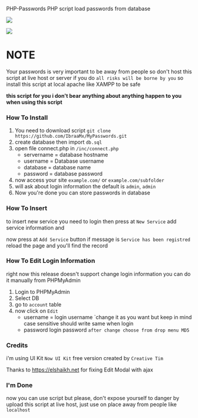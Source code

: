 PHP-Passwords  PHP script load passwords from database

![](https://i.ibram.ovh/qh01miyo.jpg)

![](https://i.ibram.ovh/6p8i6b26.jpg)

# **NOTE**

Your passwords is very important to be away from people so don't host this script at live host or server if you do `all risks will be borne by you` so install this script at local apache like XAMPP to be safe

**this script for you i don't bear anything about anything happen to you when using this script**

### How To Install

1. You need to download script `git clone https://github.com/IbraaMx/MyPasswords.git`
2. create database then import `db.sql`
3. open file connect.php in `/inc/connect.php`
   - servername 	= database hostname
   - username         = Database username
   - database           = database name
   - password          = database password
4. now access your site `example.com/` or `example.com/subfolder`
5. will ask about login information the default is `admin`, `admin`
6. Now you're done you can store passwords in database

### How To Insert

to insert new service you need to login then press at `New Service` add service information and 

now press at `Add Service` button if message is `Service has been registred` reload the page and you'll find the record

### How To Edit Login Information

right now this release doesn't support change login information you can do it manually from PHPMyAdmin

1. Login to PHPMyAdmin
2. Select DB
3. go to `account` table
4. now click on `Edit`
   - username		= login username `change it as you want but keep in mind case sensitive should write same when login
   - password       login password `after change choose from drop menu MD5`

### Credits

i'm using UI Kit `Now UI Kit` free version created by `Creative Tim`

Thanks to https://elshaikh.net for fixing Edit Modal with ajax

### I'm Done

now you can use script but please, don't expose yourself to danger by upload this script at live host, just use on place away from people like `localhost`
